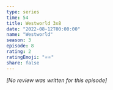 ```yaml
---
type: series
time: 54
title: Westworld 3x8
date: "2022-08-12T00:00:00"
name: "Westworld"
season: 3
episode: 8
rating: 2
ratingEmoji: "⭐️⭐️"
share: false
---
```


_[No review was written for this episode]_
